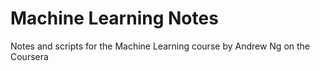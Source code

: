 # Machine Learning Notes

Notes and scripts for the Machine Learning course by Andrew Ng on the Coursera 
